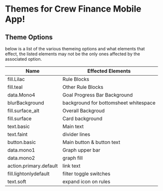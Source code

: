 # Themes for Crew Finance Mobile App!

## Theme Options

below is a list of the various themeing options and what elements that effect, the listed elements may not be the only ones affected by the associated option.

|Name|Effected Elements|
|--|--|
|fill.Lilac|Rule Blocks|
|fill.teal| Other Rule Blocks|
|data.Mono4| Goal Progress Bar Background|
|blurBackground| background for bottomsheet whitespace|
|fill.surface_alt|Overall Backgroud|
|fill.surface|Card background|
|text.basic|Main text|
|text.faint|divider lines|
|button.basic|Main button  & button text|
|data.mono1|Graph upper bar|
|data.mono2|graph fill|
|action.primary.default|link text|
|fill.lightonlydefault|filter toggle switches|
|text.soft|expand icon on rules|
